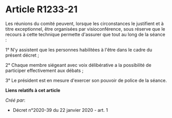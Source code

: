 # Article R1233-21

Les réunions du comité peuvent, lorsque les circonstances le justifient et à titre exceptionnel, être organisées par
visioconférence, sous réserve que le recours à cette technique permette d'assurer que tout au long de la séance :

1° N'y assistent que les personnes habilitées à l'être dans le cadre du présent décret ;

2° Chaque membre siégeant avec voix délibérative a la possibilité de participer effectivement aux débats ;

3° Le président est en mesure d'exercer son pouvoir de police de la séance.

**Liens relatifs à cet article**

_Créé par_:

  - Décret n°2020-39 du 22 janvier 2020 - art. 1
